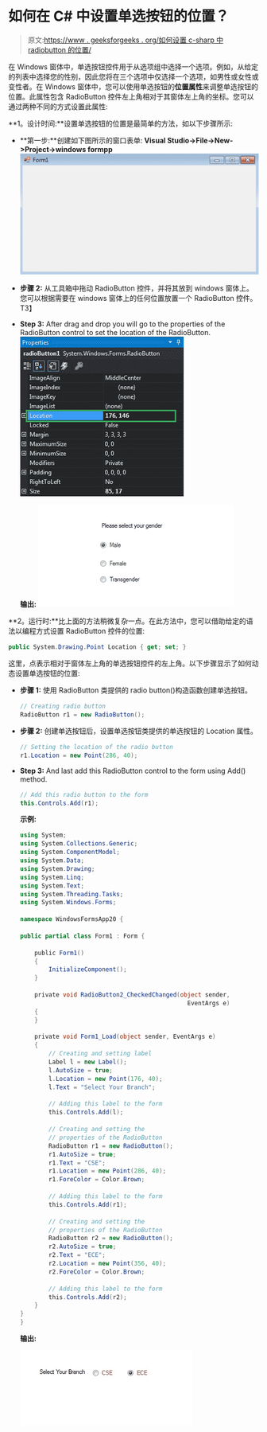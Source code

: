 # 如何在 C# 中设置单选按钮的位置？

> 原文:[https://www . geeksforgeeks . org/如何设置 c-sharp 中 radiobutton 的位置/](https://www.geeksforgeeks.org/how-to-set-the-location-of-the-radiobutton-in-c-sharp/)

在 Windows 窗体中，单选按钮控件用于从选项组中选择一个选项。例如，从给定的列表中选择您的性别，因此您将在三个选项中仅选择一个选项，如男性或女性或变性者。在 Windows 窗体中，您可以使用单选按钮的**位置属性**来调整单选按钮的位置。此属性包含 RadioButton 控件左上角相对于其窗体左上角的坐标。您可以通过两种不同的方式设置此属性:

**1。设计时间:**设置单选按钮的位置是最简单的方法，如以下步骤所示:

*   **第一步:**创建如下图所示的窗口表单:
    **Visual Studio->File->New->Project->windows formpp**
    ![](img/f3cd3ae5c11eb68b3d10b5ab8eec9925.png)
*   **步骤 2:** 从工具箱中拖动 RadioButton 控件，并将其放到 windows 窗体上。您可以根据需要在 windows 窗体上的任何位置放置一个 RadioButton 控件。
    T3】
*   **Step 3:** After drag and drop you will go to the properties of the RadioButton control to set the location of the RadioButton.
    ![](img/5ec533c5b923c402c08d29cebcd8315b.png)

    **输出:**
    ![](img/3b7327e1a8fab2e1fd562df9bfce9bc9.png)

**2。运行时:**比上面的方法稍微复杂一点。在此方法中，您可以借助给定的语法以编程方式设置 RadioButton 控件的位置:

```cs
public System.Drawing.Point Location { get; set; }
```

这里，点表示相对于窗体左上角的单选按钮控件的左上角。以下步骤显示了如何动态设置单选按钮的位置:

*   **步骤 1:** 使用 RadioButton 类提供的 radio button()构造函数创建单选按钮。

    ```cs
    // Creating radio button
    RadioButton r1 = new RadioButton();

    ```

*   **步骤 2:** 创建单选按钮后，设置单选按钮类提供的单选按钮的 Location 属性。

    ```cs
    // Setting the location of the radio button
    r1.Location = new Point(286, 40);

    ```

*   **Step 3:** And last add this RadioButton control to the form using Add() method.

    ```cs
    // Add this radio button to the form
    this.Controls.Add(r1);

    ```

    **示例:**

    ```cs
    using System;
    using System.Collections.Generic;
    using System.ComponentModel;
    using System.Data;
    using System.Drawing;
    using System.Linq;
    using System.Text;
    using System.Threading.Tasks;
    using System.Windows.Forms;

    namespace WindowsFormsApp20 {

    public partial class Form1 : Form {

        public Form1()
        {
            InitializeComponent();
        }

        private void RadioButton2_CheckedChanged(object sender, 
                                                   EventArgs e)
        {
        }

        private void Form1_Load(object sender, EventArgs e)
        {
            // Creating and setting label
            Label l = new Label();
            l.AutoSize = true;
            l.Location = new Point(176, 40);
            l.Text = "Select Your Branch";

            // Adding this label to the form
            this.Controls.Add(l);

            // Creating and setting the
            // properties of the RadioButton
            RadioButton r1 = new RadioButton();
            r1.AutoSize = true;
            r1.Text = "CSE";
            r1.Location = new Point(286, 40);
            r1.ForeColor = Color.Brown;

            // Adding this label to the form
            this.Controls.Add(r1);

            // Creating and setting the 
            // properties of the RadioButton
            RadioButton r2 = new RadioButton();
            r2.AutoSize = true;
            r2.Text = "ECE";
            r2.Location = new Point(356, 40);
            r2.ForeColor = Color.Brown;

            // Adding this label to the form
            this.Controls.Add(r2);
        }
    }
    }
    ```

    **输出:**

    ![](img/b957de22f8e89f5fe3ed263c40855ebe.png)